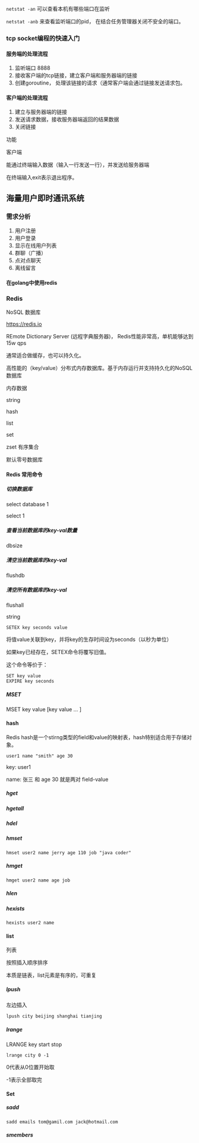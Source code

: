 `netstat -an` 可以查看本机有哪些端口在监听

`netstat -anb` 来查看监听端口的pid， 在结合任务管理器关闭不安全的端口。



### tcp socket编程的快速入门



#### 服务端的处理流程

1. 监听端口 8888
2. 接收客户端的tcp链接，建立客户端和服务器端的链接
3. 创建goroutine， 处理该链接的请求（通常客户端会通过链接发送请求包。



#### 客户端的处理流程

1. 建立与服务器端的链接
2. 发送请求数据，接收服务器端返回的结果数据
3. 关闭链接



功能

客户端

能通过终端输入数据（输入一行发送一行），并发送给服务器端

在终端输入exit表示退出程序。



## 海量用户即时通讯系统



### 需求分析

1. 用户注册
2. 用户登录
3. 显示在线用户列表
4. 群聊（广播）
5. 点对点聊天
6. 离线留言



#### 在golang中使用redis



### Redis

NoSQL 数据库

https://redis.io

REmote Dictionary Server (远程字典服务器)， Redis性能非常高，单机能够达到15w qps

通常适合做缓存，也可以持久化。

高性能的（key/value）分布式内存数据库。基于内存运行并支持持久化的NoSQL数据库



内存数据

string

hash

list

set

zset 有序集合



默认零号数据库

#### Redis 常用命令

##### 切换数据库

select database 1

select 1

##### 查看当前数据库的key-val数量

dbsize

##### 清空当前数据库的key-val

flushdb

##### 清空所有数据库的key-val

flushall



string 



```
SETEX key seconds value
```

将值value关联到key，并将key的生存时间设为seconds（以秒为单位）

如果key已经存在，SETEX命令将覆写旧值。

这个命令等价于：

```
SET key value
EXPIRE key seconds
```



##### MSET 

MSET key value [key value ... ]



#### hash

Redis hash是一个stirng类型的field和value的映射表，hash特别适合用于存储对象。

```
user1 name "smith" age 30
```

key: user1

name: 张三 和 age 30 就是两对 field-value

##### hget



##### hgetall



##### hdel



##### hmset

```
hmset user2 name jerry age 110 job "java coder"
```



##### hmget

```
hmget user2 name age job
```



##### hlen



##### hexists

```
hexists user2 name
```



#### list

列表

按照插入顺序排序

本质是链表，list元素是有序的，可重复



##### lpush

左边插入

```
lpush city beijing shanghai tianjing
```

##### lrange

LRANGE key start stop

```
lrange city 0 -1 
```

0代表从0位置开始取

-1表示全部取完

#### Set

##### sadd

```
sadd emails tom@gamil.com jack@hotmail.com
```



##### smembers





